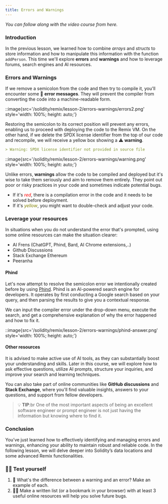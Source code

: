 ```yaml
---
title: Errors and Warnings
---
```


_You can follow along with the video course from here._

### Introduction

In the previous lesson, we learned how to combine _arrays_ and _structs_ to store information and how to manipulate this information with the function `addPerson`. This time we'll explore **errors** and **warnings** and how to leverage forums, search engines and AI resources.

### Errors and Warnings

If we remove a semicolon from the code and then try to compile it, you'll encounter some 🚫 **error messages**. They will prevent the compiler from converting the code into a machine-readable form.

::image{src='/solidity/remix/lesson-2/errors-warnings/errors2.png' style='width: 100%; height: auto;'}

Restoring the semicolon to its correct position will prevent any errors, enabling us to proceed with deploying the code to the Remix VM.
On the other hand, if we delete the SPDX license identifier from the top of our code and recompile, we will receive a yellow box showing a ⚠️ **warning**.

```markdown
> Warning: SPDX license identifier not provided in source file
```

::image{src='/solidity/remix/lesson-2/errors-warnings/warning.png' style='width: 100%; height: auto;'}

Unlike errors, **warnings** allow the code to be compiled and deployed but it's wise to take them seriously and aim to remove them entirely. They point out poor or risky practices in your code and sometimes indicate potential bugs.

- If it's <span style="color:red">_red_</span>, there is a compilation error in the code and it needs to be solved before deployment.
- If it's <span style="color:#808000">_yellow_</span>, you might want to double-check and adjust your code.

### Leverage your resources

In situations when you do not understand the error that's prompted, using some online resources can make the situation clearer:

- AI Frens (ChatGPT, Phind, Bard, AI Chrome extensions,..)
- Github Discussions
- Stack Exchange Ethereum
- Peeranha

#### Phind

Let's now attempt to resolve the semicolon error we intentionally created before by using [Phind](https://www.phind.com/). Phind is an AI-powered search engine for developers. It operates by first conducting a Google search based on your query, and then parsing the results to give you a contextual response.

We can input the compiler error under the drop-down menu, execute the search, and get a comprehensive explanation of why the error happened and how to fix it.

::image{src='/solidity/remix/lesson-2/errors-warnings/phind-answer.png' style='width: 100%; height: auto;'}

#### Other resources

It is advised to make active use of AI tools, as they can substantially boost your understanding and skills. Later in this course, we will explore how to ask effective questions, utilize AI prompts, structure your inquiries, and improve your search and learning techniques.

You can also take part of online communities like **GitHub discussions** and **Stack Exchange**, where you'll find valuable insights, answers to your questions, and support from fellow developers.

> 💡 **TIP**:br
> One of the most important aspects of being an excellent software engineer or prompt engineer is not just having the information but knowing where to find it.

### Conclusion

You’ve just learned how to effectively identifying and managing errors and warnings, enhancing your ability to maintain robust and reliable code. In the following lesson, we will delve deeper into Solidity’s data locations and some advanced Remix functionalities.

### 🧑‍💻 Test yourself

1. 📕 What's the difference between a warning and an error? Make an example of each.
2. 🧑‍💻 Make a written list (or a bookmark in your browser) with at least 3 useful online resources will help you solve future bugs.
